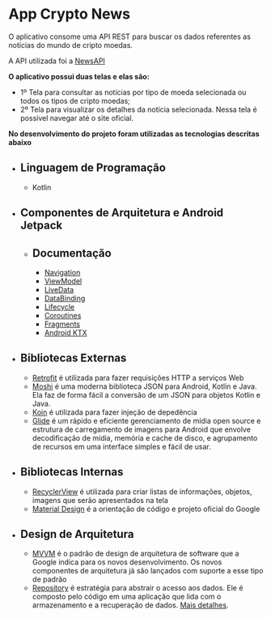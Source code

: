 # App Crypto News

O aplicativo consome uma API REST para buscar os dados referentes as notícias do mundo de cripto moedas.

A API utilizada foi a [NewsAPI](https://newsapi.org/)

**O aplicativo possui duas telas e elas são:**
  - 1º Tela para consultar as notícias por tipo de moeda selecionada ou todos os tipos de cripto moedas;
  - 2º Tela para visualizar os detalhes da notícia selecionada. Nessa tela é possível navegar até o site oficial.

**No desenvolvimento do projeto foram utilizadas as tecnologias descritas abaixo**

- Linguagem de Programação
  - 
  - Kotlin

- Componentes de Arquitetura e Android Jetpack
  -
  - Documentação
    - 
    - [Navigation](https://developer.android.com/guide/navigation)
    - [ViewModel](https://developer.android.com/topic/libraries/architecture/viewmodel#sharing)
    - [LiveData](https://developer.android.com/topic/libraries/architecture/livedata)
    - [DataBinding](https://developer.android.com/topic/libraries/data-binding)
    - [Lifecycle](https://developer.android.com/topic/libraries/architecture/lifecycle)
    - [Coroutines](https://developer.android.com/topic/libraries/architecture/coroutines)
    - [Fragments](https://developer.android.com/guide/components/fragments)
    - [Android KTX](https://developer.android.com/kotlin/ktx)
    
- Bibliotecas Externas
  - 
  - [Retrofit](https://square.github.io/retrofit/) é utilizada para fazer requisições HTTP a serviços Web
  - [Moshi](https://github.com/square/moshi) é uma moderna biblioteca JSON para Android, Kotlin e Java. Ela faz de forma fácil a conversão de um JSON para objetos Kotlin e Java.
  - [Koin](https://insert-koin.io/) é utilizada para fazer injeção de depedência
  - [Glide](https://github.com/bumptech/glide) é um rápido e eficiente gerenciamento de mídia open source e estrutura de carregamento de imagens para Android que envolve decodificação de mídia, memória e cache de disco, e agrupamento de recursos em uma interface simples e fácil de usar.
  
- Bibliotecas Internas
  -
  - [RecyclerView](https://developer.android.com/guide/topics/ui/layout/recyclerview) é utilizada para criar listas de informações, objetos, imagens que serão apresentados na tela
  - [Material Design](https://material.io/) é a orientação de código e projeto oficial do Google
  
- Design de Arquitetura
  - 
  - [MVVM](https://medium.com/involves-rocks/observa%C3%A7%C3%B5es-sobre-mvp-mvvm-e-outras-letras-c00656058f44) é o padrão de design de arquitetura de software que a Google indica para os novos desenvolvimento. Os novos componentes de arquitetura já são lançados com suporte a esse tipo de padrão 
  - [Repository](https://proandroiddev.com/the-real-repository-pattern-in-android-efba8662b754) é estratégia para abstrair o acesso aos dados. Ele é composto pelo código em uma aplicação que lida com o armazenamento e a recuperação de dados. [Mais detalhes](https://makingloops.com/why-should-you-use-the-repository-pattern/).
